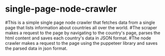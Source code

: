 # single-page-node-crawler
#This is a simple single page node crawler that fetches data from a single page that lists information about countries all over the world.
#The scraper makes a request to the page by navigating to the country's page, parses the html content and saves each country's data in JSON format.
#The node crawler makes a request to the page using the puppeteer library and saves the parsed data in json format. 

